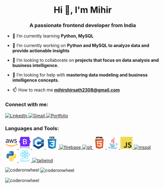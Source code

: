 <h1 align="center">Hi 👋, I'm Mihir</h1>
<h3 align="center">A passionate frontend developer from India</h3>



- 🌱 I’m currently learning **Python, MySQL**
  
- 🔭 I’m currently working on **Python and MySQL to analyze data and provide actionable insights**

- 👯 I’m looking to collaborate on **projects that focus on data analysis and business intelligence.**

- 🤝 I’m looking for help with **mastering data modeling and business intelligence concepts.**

- 📫 How to reach me **mihirshirsath2308@gmail.com**

<h3 align="left">Connect with me:</h3>
<p align="left">
  <a href="https://www.linkedin.com/in/mihir-ram-shirsath-6b542b22b/" target="blank">
    <img align="center" src="https://img.icons8.com/color/48/000000/linkedin.png" alt="LinkedIn" />
  </a>
  <a href="mailto:mihirshirsath2308@gmail.com" target="blank">
    <img align="center" src="https://img.icons8.com/color/48/000000/gmail.png" alt="Gmail" />
  </a>
  <a href="https://your-portfolio-link.com" target="blank">
    <img align="center" src="https://img.icons8.com/color/48/000000/web.png" alt="Portfolio" />
  </a>
</p>

<h3 align="left">Languages and Tools:</h3>
<p align="left"> <a href="https://aws.amazon.com" target="_blank" rel="noreferrer"> <img src="https://raw.githubusercontent.com/devicons/devicon/master/icons/amazonwebservices/amazonwebservices-original-wordmark.svg" alt="aws" width="40" height="40"/> </a> <a href="https://getbootstrap.com" target="_blank" rel="noreferrer"> <img src="https://raw.githubusercontent.com/devicons/devicon/master/icons/bootstrap/bootstrap-plain-wordmark.svg" alt="bootstrap" width="40" height="40"/> </a> <a href="https://www.w3schools.com/cpp/" target="_blank" rel="noreferrer"> <img src="https://raw.githubusercontent.com/devicons/devicon/master/icons/cplusplus/cplusplus-original.svg" alt="cplusplus" width="40" height="40"/> </a> <a href="https://www.w3schools.com/css/" target="_blank" rel="noreferrer"> <img src="https://raw.githubusercontent.com/devicons/devicon/master/icons/css3/css3-original-wordmark.svg" alt="css3" width="40" height="40"/> </a> <a href="https://firebase.google.com/" target="_blank" rel="noreferrer"> <img src="https://www.vectorlogo.zone/logos/firebase/firebase-icon.svg" alt="firebase" width="40" height="40"/> </a> <a href="https://git-scm.com/" target="_blank" rel="noreferrer"> <img src="https://www.vectorlogo.zone/logos/git-scm/git-scm-icon.svg" alt="git" width="40" height="40"/> </a> <a href="https://www.w3.org/html/" target="_blank" rel="noreferrer"> <img src="https://raw.githubusercontent.com/devicons/devicon/master/icons/html5/html5-original-wordmark.svg" alt="html5" width="40" height="40"/> </a> <a href="https://www.java.com" target="_blank" rel="noreferrer"> <img src="https://raw.githubusercontent.com/devicons/devicon/master/icons/java/java-original.svg" alt="java" width="40" height="40"/> </a> <a href="https://developer.mozilla.org/en-US/docs/Web/JavaScript" target="_blank" rel="noreferrer"> <img src="https://raw.githubusercontent.com/devicons/devicon/master/icons/javascript/javascript-original.svg" alt="javascript" width="40" height="40"/> </a> <a href="https://www.microsoft.com/en-us/sql-server" target="_blank" rel="noreferrer"> <img src="https://www.svgrepo.com/show/303229/microsoft-sql-server-logo.svg" alt="mssql" width="40" height="40"/> </a> <a href="https://www.python.org" target="_blank" rel="noreferrer"> <img src="https://raw.githubusercontent.com/devicons/devicon/master/icons/python/python-original.svg" alt="python" width="40" height="40"/> </a> <a href="https://reactjs.org/" target="_blank" rel="noreferrer"> <img src="https://raw.githubusercontent.com/devicons/devicon/master/icons/react/react-original-wordmark.svg" alt="react" width="40" height="40"/> </a> <a href="https://tailwindcss.com/" target="_blank" rel="noreferrer"> <img src="https://www.vectorlogo.zone/logos/tailwindcss/tailwindcss-icon.svg" alt="tailwind" width="40" height="40"/> </a> </p>

<p><img align="left" src="https://github-readme-stats.vercel.app/api/top-langs?username=coderonwheel&show_icons=true&locale=en&layout=compact" alt="coderonwheel" /></p>

<p>&nbsp;<img align="center" src="https://github-readme-stats.vercel.app/api?username=coderonwheel&show_icons=true&locale=en" alt="coderonwheel" /></p>

<p><img align="center" src="https://github-readme-streak-stats.herokuapp.com/?user=coderonwheel&" alt="coderonwheel" /></p>
